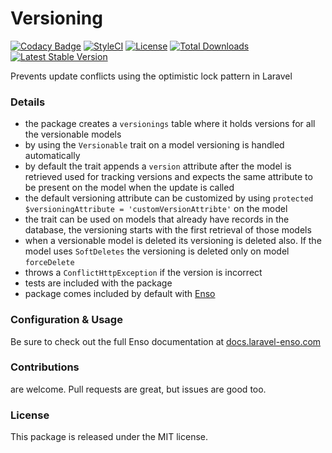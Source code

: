 # Versioning
[![Codacy Badge](https://api.codacy.com/project/badge/Grade/ff415bb65927479a80d173622d3c11ed)](https://www.codacy.com/app/laravel-enso/Versioning?utm_source=github.com&amp;utm_medium=referral&amp;utm_content=laravel-enso/Versioning&amp;utm_campaign=Badge_Grade)
[![StyleCI](https://github.styleci.io/repos/134861936/shield?branch=master)](https://github.styleci.io/repos/134861936)
[![License](https://poser.pugx.org/laravel-enso/versioning/license)](https://packagist.org/packages/laravel-enso/versioning)
[![Total Downloads](https://poser.pugx.org/laravel-enso/versioning/downloads)](https://packagist.org/packages/laravel-enso/versioning)
[![Latest Stable Version](https://poser.pugx.org/laravel-enso/versioning/version)](https://packagist.org/packages/laravel-enso/versioning)

Prevents update conflicts using the optimistic lock pattern in Laravel

### Details

- the package creates a `versionings` table where it holds versions for all the versionable models
- by using the `Versionable` trait on a model versioning is handled automatically
- by default the trait appends a `version` attribute after the model is retrieved used for tracking versions and expects the same attribute to be present on the model when the update is called
- the default versioning attribute can be customized by using `protected $versioningAttribute = 'customVersionAttribte'` on the model
- the trait can be used on models that already have records in the database, the versioning starts with the first retrieval of those models
- when a versionable model is deleted its versioning is deleted also. If the model uses `SoftDeletes` the versioning is deleted only on model `forceDelete`
- throws a `ConflictHttpException` if the version is incorrect
- tests are included with the package
- package comes included by default with [Enso](https://github.com/laravel-enso/Enso)

### Configuration & Usage

Be sure to check out the full Enso documentation at [docs.laravel-enso.com](https://docs.laravel-enso.com)


### Contributions

are welcome. Pull requests are great, but issues are good too.

### License

This package is released under the MIT license.